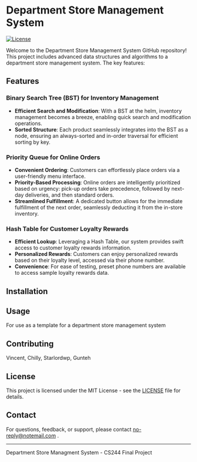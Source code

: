 # Department Store Management System

[![License](https://img.shields.io/badge/license-MIT-blue.svg)](LICENSE)

Welcome to the Department Store Management System GitHub repository! This project includes advanced data structures and algorithms to a department store management system. The key features:

## Features

### Binary Search Tree (BST) for Inventory Management
- **Efficient Search and Modification**: With a BST at the helm, inventory management becomes a breeze, enabling quick search and modification operations.
- **Sorted Structure**: Each product seamlessly integrates into the BST as a node, ensuring an always-sorted and in-order traversal for efficient sorting by key.

### Priority Queue for Online Orders
- **Convenient Ordering**: Customers can effortlessly place orders via a user-friendly menu interface.
- **Priority-Based Processing**: Online orders are intelligently prioritized based on urgency: pick-up orders take precedence, followed by next-day deliveries, and then standard orders.
- **Streamlined Fulfillment**: A dedicated button allows for the immediate fulfillment of the next order, seamlessly deducting it from the in-store inventory.

### Hash Table for Customer Loyalty Rewards
- **Efficient Lookup**: Leveraging a Hash Table, our system provides swift access to customer loyalty rewards information.
- **Personalized Rewards**: Customers can enjoy personalized rewards based on their loyalty level, accessed via their phone number.
- **Convenience**: For ease of testing, preset phone numbers are available to access sample loyalty rewards data.

## Installation


## Usage

For use as a template for a department store management system

## Contributing

Vincent, Chilly, Starlordwp, Gunteh

## License

This project is licensed under the MIT License - see the [LICENSE](LICENSE) file for details.

## Contact

For questions, feedback, or support, please contact no-reply@notemail.com .

---

Department Store Managment System - CS244 Final Project
